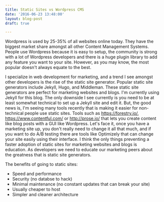 ```yaml
---
title: Static Sites vs Wordpress CMS
date: '2016-06-23 13:48:00'
layout: blog-post
draft: true

---
```

Wordpress is used by 25-35% of all websites online today. They have the biggest market share amongst all other Content Management Systems. People use Wordpress because it is easy to setup, the community is strong with a lot of Wordpress developers and there is a huge plugin library to add any feature you want to your site. However, as you may know, the most popular doesn't always equate to the best. 

I specialize in web development for marketing, and a trend I see amongst other developers is the rise of the static site generator. Popular static site generators include Jekyll, Hugo, and Middleman. These static site generators are perfect for marketing websites and blogs. I'm currently using Jekyll for this blog. The only downside I see currently is you need to be at least somewhat technical to set up a Jekyll site and edit it. But, the good news is, I'm seeing many tools recently that is making it easier for non-technical people use static sites. Tools such as https://forestry.io/, https://www.contentful.com/ or http://prose.io/ that lets you create content like blog posts with a GUI like Wordpress. Let's face it, once you have a marketing site up, you don't really need to change it all that much, and if you want to do A/B testing there are tools like Optimizely that can change your site easily using their interface. I think the only things preventing a faster adoption of static sites for marketing websites and blogs  is education. As developers we need to educate our marketing peers about the greatness that is static site generators. 

The benefits of going to static sites:
* Speed and performance
* Security (no databse to hack)
* Minimal maintenance (no constant updates that can break your site)
* Usually cheaper to host
* Simpler and cleaner architecture 